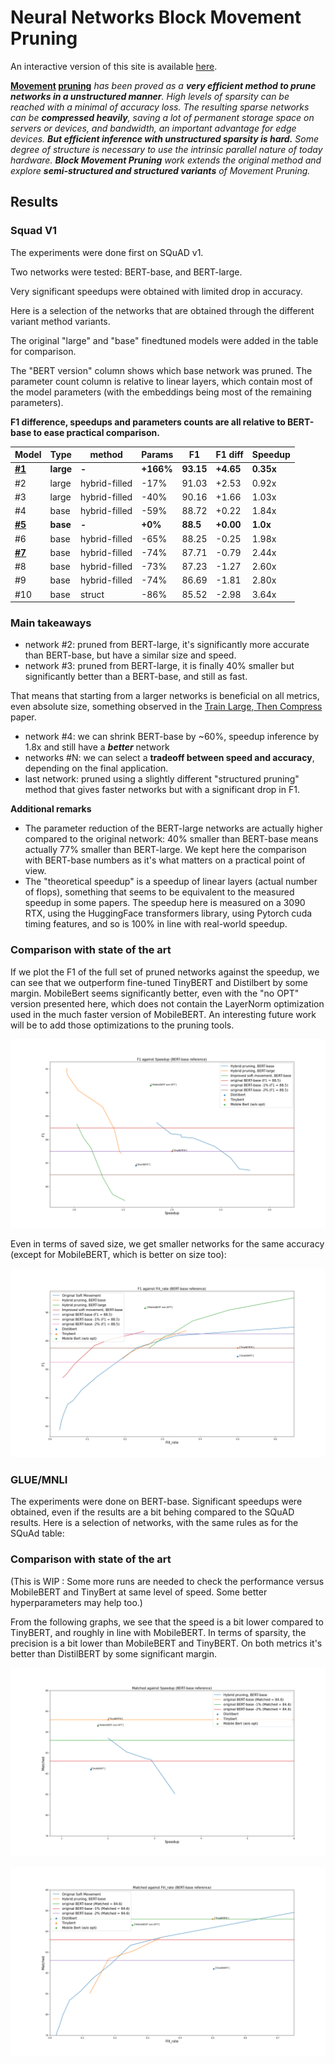 # Neural Networks Block Movement Pruning


An interactive version of this site is available [here](https://huggingface.github.io/nn_pruning/).



**[Movement](https://arxiv.org/abs/2005.07683) [pruning](https://github.com/huggingface/transformers/tree/master/examples/research_projects/movement-pruning)** *has been proved as a **very efficient
method to prune networks in a unstructured manner**. High levels of sparsity can be reached with a minimal of accuracy loss. 
The resulting sparse networks can be **compressed heavily**,
saving a lot of permanent storage space on servers or devices, and bandwidth, an important advantage for edge devices.
**But efficient inference with unstructured sparsity is hard.**
Some degree of structure is necessary to use the intrinsic parallel nature of today hardware.
**Block Movement Pruning** work extends the original method and explore **semi-structured and structured variants** of Movement Pruning.*

## Results

### Squad V1
The experiments were done first on SQuAD v1.

Two networks were tested: BERT-base, and BERT-large.

Very significant speedups were obtained with limited drop in accuracy.

Here is a selection of the networks that are obtained through the different variant method variants.

The original "large" and "base" finedtuned models were added in the table for comparison.

The "BERT version" column shows which base network was pruned.
The parameter count column is relative to linear layers, which contain most of the model parameters (with the embeddings being most of the remaining parameters).

**F1 difference, speedups and parameters counts are all relative to BERT-base to ease practical comparison.**

    
|                                              Model                                               |  Type   |   method    | Params  |   F1    | F1 diff | Speedup |
|--------------------------------------------------------------------------------------------------|---------|-------------|---------|---------|---------|---------|
|**[#1](https://huggingface.co/bert-large-uncased-whole-word-masking-finetuned-squad)**            |**large**|**-**        |**+166%**|**93.15**|**+4.65**|**0.35x**|
|#2                                                                                                |large    |hybrid-filled|-17%     |    91.03|+2.53    |0.92x    |
|#3                                                                                                |large    |hybrid-filled|-40%     |    90.16|+1.66    |1.03x    |
|#4                                                                                                |base     |hybrid-filled|-59%     |    88.72|+0.22    |1.84x    |
|**[#5](https://huggingface.co/csarron/bert-base-uncased-squad-v1)**                               |**base** |**-**        |**+0%**  |**88.5** |**+0.00**|**1.0x** |
|#6                                                                                                |base     |hybrid-filled|-65%     |    88.25|-0.25    |1.98x    |
|**[#7](https://huggingface.co/madlag/bert-base-uncased-squadv1-x2.44-f87.7-d26-hybrid-filled-v1)**|base     |hybrid-filled|-74%     |    87.71|-0.79    |2.44x    |
|#8                                                                                                |base     |hybrid-filled|-73%     |    87.23|-1.27    |2.60x    |
|#9                                                                                                |base     |hybrid-filled|-74%     |    86.69|-1.81    |2.80x    |
|#10                                                                                               |base     |struct       |-86%     |    85.52|-2.98    |3.64x    |



### Main takeaways
- network #2: pruned from BERT-large, it's significantly more accurate than BERT-base, but have a similar size and speed.
- network #3: pruned from BERT-large, it is finally 40% smaller but significantly better than a BERT-base, and still as fast.

That means that starting from a larger networks is beneficial on all metrics, even absolute size, something observed in the [Train Large, Then Compress](https://arxiv.org/abs/2002.11794) paper.
  
- network #4: we can shrink BERT-base by ~60%, speedup inference by 1.8x and still have a ***better*** network
- networks #N: we can select a **tradeoff between speed and accuracy**, depending on the final application.
- last network: pruned using a slightly different "structured pruning" method that gives faster networks but with a significant drop in F1.

**Additional remarks**
- The parameter reduction of the BERT-large networks are actually higher compared to the original network: 40% smaller than BERT-base means actually 77% smaller than BERT-large.
We kept here the comparison with BERT-base numbers as it's what matters on a practical point of view.
- The "theoretical speedup" is a speedup of linear layers (actual number of flops), something that seems to be equivalent to the measured speedup in some papers. 
The speedup here is measured on a 3090 RTX, using the HuggingFace transformers library, using Pytorch cuda timing features, and so is 100% in line with real-world speedup.

### Comparison with state of the art 
If we plot the F1 of the full set of pruned networks against the speedup, we can see that we outperform fine-tuned TinyBERT and Distilbert by some margin.
MobileBert seems significantly better, even with the "no OPT" version presented here, which does not contain the LayerNorm optimization used in the much faster version of MobileBERT.
An interesting future work will be to add those optimizations to the pruning tools.

![SQuAD v1 speedup](docs/assets/media/squadv1/summary_speedup.png)

Even in terms of saved size, we get smaller networks for the same accuracy (except for MobileBERT, which is better on size too):

![SQuAD fill rate](docs/assets/media/squadv1/summary_fill_rate.png)

### GLUE/MNLI 

The experiments were done on BERT-base.
Significant speedups were obtained, even if the results are a bit behing compared to the SQuAD results.
Here is a selection of networks, with the same rules as for the SQuAd table:



### Comparison with state of the art 
(This is WIP : Some more runs are needed to check the performance versus MobileBERT and TinyBert at same level of speed. Some better hyperparameters may help too.)

From the following graphs, we see that the speed is a bit lower compared to TinyBERT, and roughly in line with MobileBERT.
In terms of sparsity, the precision is a bit lower than MobileBERT and TinyBERT. 
On both metrics it's better than DistilBERT by some significant margin.

![MNLI v1 speedup](docs/assets/media/mnli/summary_speedup.png)


![MNLI fill rate](docs/assets/media/mnli/summary_fill_rate.png)